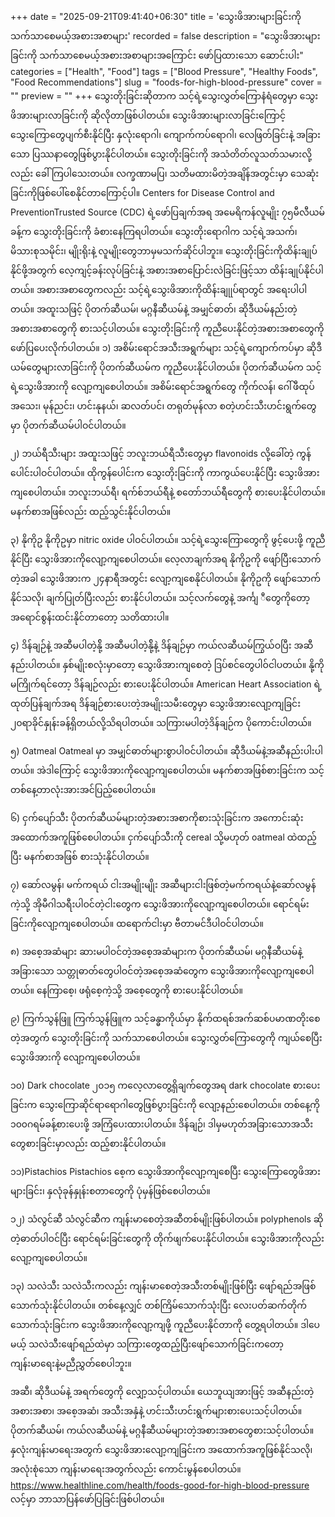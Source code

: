 +++
date = "2025-09-21T09:41:40+06:30"
title = 'သွေးဖိအားများခြင်းကို သက်သာစေမယ့်အစားအစာများ'
recorded = false
description = "သွေးဖိအားများခြင်းကို သက်သာစေမယ့်အစားအစာများအကြောင်း ဖော်ပြထားသော ဆောင်းပါး"
categories = ["Health", "Food"]
tags = ["Blood Pressure", "Healthy Foods", "Food Recommendations"]
slug = "foods-for-high-blood-pressure"
cover = ""
preview = ""
+++
သွေးတိုးခြင်းဆိုတာက သင့်ရဲ့သွေးလွှတ်ကြောနံရံတွေမှာ သွေးဖိအားများလာခြင်းကို ဆိုလိုတာဖြစ်ပါတယ်။ သွေးဖိအားများလာခြင်းကြောင့် သွေးကြောတွေပျက်စီးနိုင်ပြီး နှလုံးရောဂါ၊ ကျောက်ကပ်ရောဂါ၊ လေဖြတ်ခြင်းနဲ့ အခြားသော ပြဿနာတွေဖြစ်ပွားနိုင်ပါတယ်။ သွေးတိုးခြင်းကို အသံတိတ်လူသတ်သမားလို့လည်း ခေါ်ကြပါသေးတယ်။ လက္ခဏာမပြ၊ သတိမထားမိတဲ့အချိန်အတွင်းမှာ သေဆုံးခြင်းကိုဖြစ်ပေါ်စေနိုင်တာကြောင့်ပါ။ Centers for Disease Control and PreventionTrusted Source (CDC) ရဲ့ဖော်ပြချက်အရ အမေရိကန်လူမျိုး ၇၅မီလီယမ်ခန့်က သွေးတိုးခြင်းကို ခံစားနေကြရပါတယ်။ သွေးတိုးရောဂါက သင့်ရဲ့အသက်၊ မိသားစုသမိုင်း၊ မျိုးရိုးနဲ့ လူမျိုးတွေဘာမှမသက်ဆိုင်ပါဘူး။ သွေးတိုးခြင်းကိုထိန်းချုပ်နိုင်ဖို့အတွက် လေ့ကျင့်ခန်းလုပ်ခြင်းနဲ့ အစားအစာပြောင်းလဲခြင်းဖြင့်သာ ထိန်းချုပ်နိုင်ပါတယ်။ အစားအစာတွေကလည်း သင့်ရဲ့သွေးဖိအားကိုထိန်းချုုပ်ရာတွင် အရေးပါပါတယ်။ အထူးသဖြင့် ပိုတက်ဆီယမ်၊ မဂ္ဂနီဆီယမ်နဲ့ အမျှင်ဓာတ်၊ ဆိုဒီယမ်နည်းတဲ့အစားအစာတွေကို စားသင့်ပါတယ်။ သွေးတိုးခြင်းကို ကူညီပေးနိုင်တဲ့အစားအစာတွေကိုဖော်ပြပေးလိုက်ပါတယ်။
၁) အစိမ်းရောင်အသီးအရွက်များ
သင့်ရဲ့ကျောက်ကပ်မှာ ဆိုဒီယမ်တွေများလာခြင်းကို ပိုတက်ဆီယမ်က ကူညီပေးနိုင်ပါတယ်။ ပိုတက်ဆီယမ်က သင့်ရဲ့သွေးဖိအားကို လျော့ကျစေပါတယ်။ အစိမ်းရောင်အရွက်တွေ ကိုက်လန်၊ ဂေါ်ဖီထုပ်အသေး၊ မုန်ညင်း၊ ဟင်းနုနယ်၊ ဆလတ်ပင်၊ တရုတ်မုန်လာ စတဲ့ဟင်းသီးဟင်းရွက်တွေမှာ ပိုတက်ဆီယမ်ပါဝင်ပါတယ်။

၂) ဘယ်ရီသီးများ
အထူးသဖြင့် ဘလူးဘယ်ရီသီးတွေမှာ flavonoids လို့ခေါ်တဲ့ ကွန်ပေါင်းပါဝင်ပါတယ်။ ထိုကွန်ပေါင်းက သွေးတိုးခြင်းကို ကာကွယ်ပေးနိုင်ပြီး သွေးဖိအားကျစေပါတယ်။ ဘလူးဘယ်ရီ၊ ရက်စ်ဘယ်ရီနဲ့ စတော်ဘယ်ရီတွေကို စားပေးနိုင်ပါတယ်။ မနက်စာအဖြစ်လည်း ထည့်သွင်းနိုင်ပါတယ်။

၃) နိုကိုဥ
နိုကိုဥမှာ nitric oxide ပါဝင်ပါတယ်။ သင့်ရဲ့သွေးကြောတွေကို ဖွင့်ပေးဖို့ ကူညီနိုင်ပြီး သွေးဖိအားကိုလျော့ကျစေပါတယ်။ လေ့လာချက်အရ နိုကိုဥကို ဖျော်ပြီးသောက်တဲ့အခါ သွေးဖိအားက ၂၄နာရီအတွင်း လျော့ကျစေနိုင်ပါတယ်။ နိုကိုဥကို ဖျော်သောက်နိုင်သလို၊ ချက်ပြုတ်ပြီးလည်း စားနိုင်ပါတယ်။ သင့်လက်တွေနဲ့ အင်္ကျ ီတွေကိုတော့ အရောင်စွန်းထင်းနိုင်တာတော့ သတိထားပါ။

၄) ဒိန်ချဉ်နဲ့ အဆီမပါတဲ့နို့်
အဆီမပါတဲ့နို့်နဲ့ ဒိန်ချဉ်မှာ ကယ်လဆီယမ်ကြွယ်ဝပြီး အဆီနည်းပါတယ်။ နှစ်မျိုးစလုံးမှာတော့ သွေးဖိအားကျစေတဲ့ ဒြပ်စင်တွေပါဝ်ငါပတယ်။ နို့ကိုမကြိုက်ရင်တော့ ဒိန်ချဉ်လည်း စားပေးနိုင်ပါတယ်။
American Heart Association ရဲ့ထုတ်ပြန်ချက်အရ ဒိန်ချဉ်စားပေးတဲ့အမျိုးသမီးတွေမှာ သွေးဖိအားလျော့ကျခြင်း ၂၀ရာခိုင်နှုန်းခန့်ရှိတယ်လို့သိရပါတယ်။ သကြားမပါတဲ့ဒိန်ချဉ်က ပိုကောင်းပါတယ်။

၅) Oatmeal
Oatmeal မှာ အမျှင်ဓာတ်များစွာပါဝင်ပါတယ်။ ဆီုဒီယမ်နဲ့အဆီနည်းပါးပါတယ်။ အဲဒါကြောင့် သွေးဖိအားကိုလျော့ကျစေပါတယ်။ မနက်စာအဖြစ်စားခြင်းက သင့်တစ်နေ့တာလုံးအားအင်ပြည့်စေပါတယ်။

၆) ငှက်ပျော်သီး
ပိုတက်ဆီယမ်များတဲ့အစားအစာကိုစားသုံးခြင်းက အကောင်းဆုံးအထောက်အကူဖြစ်စေပါတယ်။ ငှက်ပျော်သီးကို cereal သို့မဟုတ် oatmeal ထဲထည့်ပြီး မနက်စာအဖြစ် စားသုံးနိုင်ပါတယ်။

၇) ဆော်လမွန်၊ မက်ကရယ် ငါးအမျိုးမျိုး
အဆီများငါးဖြစ်တဲ့မက်ကရယ်နဲ့ဆော်လမွန်ကဲ့သို့ အိုမီဂါသရီးပါဝင်တဲ့ငါးတွေက သွေးဖိအားကိုလျော့ကျစေပါတယ်။ ရောင်ရမ်းခြင်းကိုလျော့ကျစေပါတယ်။ ထရောက်ငါးမှာ ဗီတာမင်ဒီပါဝင်ပါတယ်။

၈) အစေ့အဆံများ
ဆားမပါဝင်တဲ့အစေ့အဆံများက ပိုတက်ဆီယမ်၊ မဂ္ဂနီဆီယမ်နဲ့အခြားသော သတ္တုဓာတ်တွေပါဝင်တဲ့အစေ့အဆံတွေက သွေးဖိအားကိုလျော့ကျစေပါတယ်။ နေကြာစေ့၊ ဖရုံစေ့ကဲ့သို့ အစေ့တွေကို စားပေးနိုင်ပါတယ်။

၉) ကြက်သွန်ဖြူ
ကြက်သွန်ဖြူက သင့်ခန္ဓာကိုယ်မှာ နိုက်ထရစ်အက်ဆစ်ပမာဏတိုးစေတဲ့အတွက် သွေးတိုးခြင်းကို သက်သာစေပါတယ်။ သွေးလွှတ်ကြောတွေကို ကျယ်စေပြီး သွေးဖိအားကို လျော့ကျစေပါတယ်။

၁၀) Dark chocolate
၂၀၁၅ ကလေ့လာတွေ့ရှိချက်တွေအရ dark chocolate စားပေးခြင်းက သွေးကြောဆိုင်ရာရောဂါတွေဖြစ်ပွားခြင်းကို လျော့နည်းစေပါတယ်။ တစ်နေ့ကို ၁၀၀ဂရမ်ခန့်စားပေးဖို့ အကြံပေးထားပါတယ်။ ဒိန်ချဉ်၊ ဒါမှမဟုတ်အခြားသောအသီးတွေစားခြင်းမှာလည်း ထည့်စားနိုင်ပါတယ်။

၁၁)Pistachios
Pistachios စေ့က သွေးဖိအာကိုလျော့ကျစေပြီး သွေးကြောတွေဖိအားများခြင်း၊ နှလုံခုန်နှုန်းစတာတွေကို ပုံမှန်ဖြစ်စေပါတယ်။

၁၂) သံလွင်ဆီ
သံလွင်ဆီက ကျန်းမာစေတဲ့အဆီတစ်မျိုးဖြစ်ပါတယ်။ polyphenols ဆိုတဲ့ဓာတ်ပါဝင်ပြီး ရောင်ရမ်းခြင်းတွေကို တိုက်ဖျက်ပေးနိုင်ပါတယ်။ သွေးဖိအားကိုလည်းလျော့ကျစေပါတယ်။

၁၃) သလဲသီး
သလဲသီးကလည်း ကျန်းမာစေတဲ့အသီးတစ်မျိုးဖြစ်ပြီး ဖျော်ရည်အဖြစ်သောက်သုံးနိုင်ပါတယ်။ တစ်နေ့လျှင် တစ်ကြိမ်သောက်သုံးပြီး လေးပတ်ဆက်တိုက်သောက်သုံးခြင်းက သွေးဖိအားကိုလျော့ကျဖို့ ကူညီပေးနိုင်တာကို တွေ့ရပါတယ်။ ဒါပေမယ့် သလဲသီးဖျော်ရည်ထဲမှာ သကြားတွေထည့်ပြီးဖျော်သောက်ခြင်းကတော့ ကျန်းမာရေးနဲ့မညီညွှတ်စေပါဘူး။

အဆီ၊ ဆိုဒီယမ်နဲ့ အရက်တွေကို လျှော့သင့်ပါတယ်။ ယေဘူယျအားဖြင့် အဆီနည်းတဲ့အစားအစာ၊ အစေ့အဆံ၊ အသီးအနှံနဲ့ ဟင်းသီးဟင်းရွက်များစားပေးသင့်ပါတယ်။ ပိုတက်ဆီယမ်၊ ကယ်လဆီယမ်နဲ့ မဂ္ဂနီဆီယမ်များတဲ့အစားအစာတွေစားသင့်ပါတယ်။ နှလုံးကျန်းမာရေးအတွက် သွေးဖိအားလျော့ကျခြင်းက အထောက်အကူဖြစ်နိုင်သလို၊ အလုံးစုံသော ကျန်းမာရေးအတွက်လည်း ကောင်းမွန်စေပါတယ်။
https://www.healthline.com/health/foods-good-for-high-blood-pressure လင့်မှာ ဘာသာပြန်ဖော်ပြခြင်းဖြစ်ပါတယ်။ 